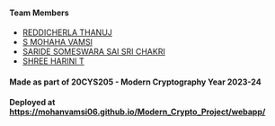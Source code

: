 
#### Team Members
- [REDDICHERLA THANUJ]()
- [S MOHAHA VAMSI]()
- [SARIDE SOMESWARA SAI SRI CHAKRI]()
- [SHREE HARINI T]()

#### Made as part of 20CYS205 - Modern Cryptography Year 2023-24

#### Deployed at https://mohanvamsi06.github.io/Modern_Crypto_Project/webapp/
